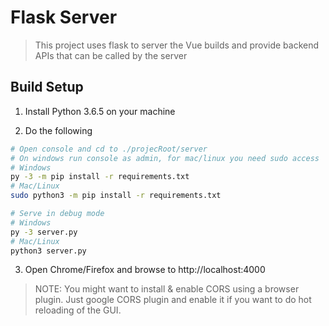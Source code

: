 # Flask Server

> This project uses flask to server the Vue builds and provide backend APIs that can be called by the server

## Build Setup

1. Install Python 3.6.5 on your machine

2. Do the following
``` bash
# Open console and cd to ./projecRoot/server
# On windows run console as admin, for mac/linux you need sudo access
# Windows
py -3 -m pip install -r requirements.txt
# Mac/Linux
sudo python3 -m pip install -r requirements.txt

# Serve in debug mode
# Windows
py -3 server.py
# Mac/Linux
python3 server.py
```

3. Open Chrome/Firefox and browse to http://localhost:4000

> NOTE: You might want to install & enable CORS using a browser plugin. Just google CORS plugin and enable it if you want to do hot reloading of the GUI.
